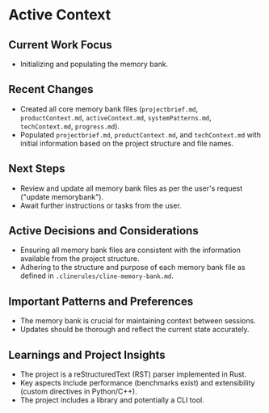 # Active Context

## Current Work Focus

- Initializing and populating the memory bank.

## Recent Changes

- Created all core memory bank files (`projectbrief.md`, `productContext.md`, `activeContext.md`, `systemPatterns.md`, `techContext.md`, `progress.md`).
- Populated `projectbrief.md`, `productContext.md`, and `techContext.md` with initial information based on the project structure and file names.

## Next Steps

- Review and update all memory bank files as per the user's request ("update memorybank").
- Await further instructions or tasks from the user.

## Active Decisions and Considerations

- Ensuring all memory bank files are consistent with the information available from the project structure.
- Adhering to the structure and purpose of each memory bank file as defined in `.clinerules/cline-memory-bank.md`.

## Important Patterns and Preferences

- The memory bank is crucial for maintaining context between sessions.
- Updates should be thorough and reflect the current state accurately.

## Learnings and Project Insights

- The project is a reStructuredText (RST) parser implemented in Rust.
- Key aspects include performance (benchmarks exist) and extensibility (custom directives in Python/C++).
- The project includes a library and potentially a CLI tool.
